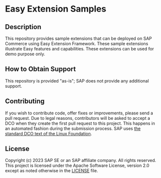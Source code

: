 # Easy Extension Samples

## Description
This repository provides sample extensions that can be deployed on SAP Commerce using Easy Extension Framework.
These sample extensions illustrate Easy features and capabilities. These extensions can be used for demo purpose only.

## How to Obtain Support
This repository is provided "as-is"; SAP does not provide any additional support.

## Contributing
If you wish to contribute code, offer fixes or improvements, please send a pull request. Due to legal reasons, contributors will be asked to accept a DCO when they create the first pull request to this project. This happens in an automated fashion during the submission process. SAP uses [the standard DCO text of the Linux Foundation](https://developercertificate.org/).

## License
Copyright (c) 2023 SAP SE or an SAP affiliate company. All rights reserved. This project is licensed under the Apache Software License, version 2.0 except as noted otherwise in the [LICENSE](LICENSE) file.

